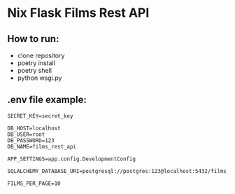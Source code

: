 # Nix Flask Films Rest API

## How to run:

- clone repository
- poetry install
- poetry shell
- python wsgi.py

## .env file example:

```
SECRET_KEY=secret_key

DB_HOST=localhost
DB_USER=root
DB_PASSWORD=123
DB_NAME=films_rest_api

APP_SETTINGS=app.config.DevelopmentConfig

SQLALCHEMY_DATABASE_URI=postgresql://postgres:123@localhost:5432/films_rest_api

FILMS_PER_PAGE=10
```
